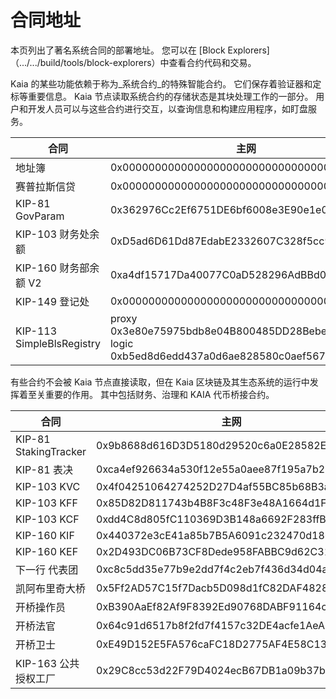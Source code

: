 # 合同地址

本页列出了著名系统合同的部署地址。 您可以在 [Block Explorers]（.../.../build/tools/block-explorers）中查看合约代码和交易。

Kaia 的某些功能依赖于称为_系统合约_的特殊智能合约。 它们保存着验证器和定标等重要信息。 Kaia 节点读取系统合约的存储状态是其块处理工作的一部分。 用户和开发人员可以与这些合约进行交互，以查询信息和构建应用程序，如盯盘服务。

| 合同                        | 主网                                                                                                      | 启示录                                                                                                     |
| ------------------------- | ------------------------------------------------------------------------------------------------------- | ------------------------------------------------------------------------------------------------------- |
| 地址簿                       | 0x0000000000000000000000000000000000000400                                                              | 0x0000000000000000000000000000000000000400                                                              |
| 赛普拉斯信贷                    | 0x0000000000000000000000000000000000000000                                                              | 不适用                                                                                                     |
| KIP-81 GovParam           | 0x362976Cc2Ef6751DE6bf6008e3E90e1e02deCa51                                                              | 0x84214cec245d752a9f2faf355b59ddf7f58a6edb                                                              |
| KIP-103 财务处余额             | 0xD5ad6D61Dd87EdabE2332607C328f5cc96aeCB95                                                              | 0xD5ad6D61Dd87EdabE2332607C328f5cc96aeCB95                                                              |
| KIP-160 财务部余额 V2          | 0xa4df15717Da40077C0aD528296AdBBd046579Ee9                                                              | 0x3D478E73c9dBebB72332712D7265961B1868d193                                                              |
| KIP-149 登记处               | 0x0000000000000000000000000000000000000401                                                              | 0x0000000000000000000000000000000000000401                                                              |
| KIP-113 SimpleBlsRegistry | proxy 0x3e80e75975bdb8e04B800485DD28BebeC6d97679 <br/> logic 0xb5ed8d6edd437a0d6ae828580c0aef5678d87f1a | proxy 0x4BEed0651C46aE5a7CB3b7737345d2ee733789e6 <br/> logic 0x6751096fe72d835307d7e635aed51296948b93c5 |

有些合约不会被 Kaia 节点直接读取，但在 Kaia 区块链及其生态系统的运行中发挥着至关重要的作用。 其中包括财务、治理和 KAIA 代币桥接合约。

| 合同                    | 主网                                         | 启示录                                        |
| --------------------- | ------------------------------------------ | ------------------------------------------ |
| KIP-81 StakingTracker | 0x9b8688d616D3D5180d29520c6a0E28582E82BF4d | 0x8Fe0f06DF2C95B8D5D9D4232405614E505Ab04C0 |
| KIP-81 表决             | 0xca4ef926634a530f12e55a0aee87f195a7b22aa3 | 0x2C41DdBF0239cEaa75325D66809d0199F368188b |
| KIP-103 KVC           | 0x4f04251064274252D27D4af55BC85b68B3adD992 | 0xaa8d19a5e17e9e1bA693f13aB0E079d274a7e51E |
| KIP-103 KFF           | 0x85D82D811743b4B8F3c48F3e48A1664d1FfC2C10 | 0x8B537f5BC7d176a94D7bF63BeFB81586EB3D1c0E |
| KIP-103 KCF           | 0xdd4C8d805fC110369D3B148a6692F283ffBDCcd3 | 0x47E3DbB8c1602BdB0DAeeE89Ce59452c4746CA1C |
| KIP-160 KIF           | 0x440372e3cE41a85b7B5A6091c232470d186367D5 | 0x8436e5BD1A6D622c278c946E2F8988a26136A16F |
| KIP-160 KEF           | 0x2D493DC06B73CF8Dede958FABBC9d62C31fA0926 | 0x819d4b7245164e6A94341F4b5C2ae587372BB669 |
| 下一行 代表团               | 0xc8c5dd35e77b9e2dd7f4c2eb7f436d34d04a059b | 0x8436e5BD1A6D622c278c946E2F8988a26136A16F |
| 凯阿布里奇大桥               | 0x5Ff2AD57C15f7Dacb5D098d1fC82DAF482884f99 | 0x4cE2b3dC804B35aC43F96B266B50Bc9fE69A97C2 |
| 开桥操作员                 | 0xB390AaEf82Af9F8392Ed90768DABF91164c59619 | 0x8afe7C44C0293fd69baF444743e224Da1886760A |
| 开桥法官                  | 0x64c91d6517b8f2fd7f4157c32DE4acfe1AeA2611 | 0x3735Ba95cca5DEd47Fa5b202a2Bbda4c63c0B1DD |
| 开桥卫士                  | 0xE49D152E5FA576caFC18D2775AF4E58C135a6851 | 0xc9e8342C1da4c89A423258d9030414331b4761Cf |
| KIP-163 公共授权工厂        | 0x29C8cc53d22F79D4024ecB67DB1a09b37bCdE415 | 0x98c47c2cda854cbb025d47de72149a7ec238ec33 |
